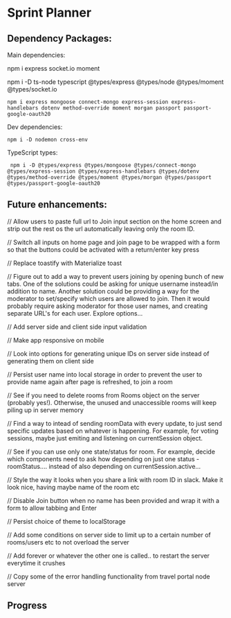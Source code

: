 # Sprint Planner

## Dependency Packages:

Main dependencies:

npm i express socket.io moment

npm i -D ts-node typescript @types/express @types/node @types/moment @types/socket.io

```shell
npm i express mongoose connect-mongo express-session express-handlebars dotenv method-override moment morgan passport passport-google-oauth20
```

Dev dependencies:

```shell
npm i -D nodemon cross-env
```

TypeScript types:

```shell
 npm i -D @types/express @types/mongoose @types/connect-mongo @types/express-session @types/express-handlebars @types/dotenv @types/method-override @types/moment @types/morgan @types/passport @types/passport-google-oauth20
```

## Future enhancements:

// Allow users to paste full url to Join input section on the home screen and strip out the rest os the url automatically leaving only the room ID.

// Switch all inputs on home page and join page to be wrapped with a form so that the buttons could be activated with a return/enter key press

// Replace toastify with Materialize toast

// Figure out to add a way to prevent users joining by opening bunch of new tabs. One of the solutions could be asking for unique username instead/in addition to name. Another solution could be providing a way for the moderator to set/specify which users are allowed to join. Then it would probably require asking moderator for those user names, and creating separate URL's for each user. Explore options...

// Add server side and client side input validation

// Make app responsive on mobile

// Look into options for generating unique IDs on server side instead of generating them on client side

// Persist user name into local storage in order to prevent the user to provide name again after page is refreshed, to join a room

// See if you need to delete rooms from Rooms object on the server (probably yes!). Otherwise, the unused and unaccessible rooms will keep piling up in server memory

// Find a way to intead of sending roomData with every update, to just send specific updates based on whatever is happening. For example, for voting sessions, maybe just emiting and listening on currentSession object.

// See if you can use only one state/status for room. For example, decide which components need to ask how depending on just one status - roomStatus.... instead of also depending on currentSession.active...

// Style the way it looks when you share a link with room ID in slack. Make it look nice, having maybe name of the room etc

// Disable Join button when no name has been provided and wrap it with a form to allow tabbing and Enter

// Persist choice of theme to localStorage

// Add some conditions on server side to limit up to a certain number of rooms/users etc to not overload the server

// Add forever or whatever the other one is called.. to restart the server everytime it crushes

// Copy some of the error handling functionality from travel portal node server

## Progress
